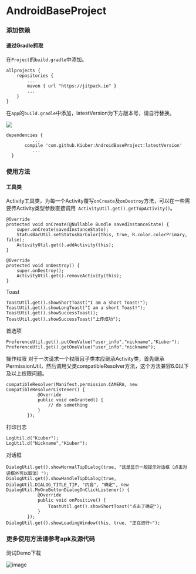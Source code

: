 # AndroidBaseProject

### 添加依赖
#### 通过Gradle抓取

在`Project`的`build.gradle`中添加。
```
allprojects {
    repositories {
        ...
        maven { url "https://jitpack.io" }
        ...
    }
}
```
在`app`的`build.gradle`中添加，latestVersion为下方版本号，请自行替换。

[![](https://jitpack.io/v/Kiuber/AndroidBaseProject.svg)](https://jitpack.io/#Kiuber/AndroidBaseProject)
```
dependencies {
          ...
	   compile 'com.github.Kiuber:AndroidBaseProject:latestVersion'
          ...
  }
```

### 使用方法
#### 工具类

Activity工具类，为每一个Activity覆写`onCreate`及`onDestroy`方法，可以在一些需要传Activity类型参数直接调用` ActivityUtil.get().getTopActivity()`。
```
@Override
protected void onCreate(@Nullable Bundle savedInstanceState) {
    super.onCreate(savedInstanceState);
    StatusBarUtil.setStatusBarColor(this, true, R.color.colorPrimary, false);
    ActivityUtil.get().addActivity(this);
}

@Override
protected void onDestroy() {
    super.onDestroy();
    ActivityUtil.get().removeActivity(this);
}
```

Toast
```
ToastUtil.get().showShortToast("I am a short Toast!");
ToastUtil.get().showLongToast("I am a short Toast!");
ToastUtil.get().showSuccessToast();
ToastUtil.get().showSuccessToast("上传成功");
```

首选项
```
PreferenceUtil.get().putOneValue("user_info","nickname","Kiuber");
PreferenceUtil.get().getOneValue("user_info","nickname");
```

操作权限
对于一次请求一个权限且子类本应继承Activity类，首先继承PermissionUtil，然后调用父类compatibleResolver方法，这个方法兼容6.0以下及以上权限问题。
```
compatibleResolver(Manifest.permission.CAMERA, new CompatibleResolverListener() {
            @Override
            public void onGranted() {
                // do something
            }
        });
```

打印日志
```
LogUtil.d("Kiuber");
LogUtil.d("Nickname","Kiuber");
```

对话框
```
DialogUtil.get().showNormalTipDialog(true, "这是显示一般提示对话框（点击对话框外可以取消）");
DialogUtil.get().showHandleTipDialog(true, DialogUtil.DIALOG_TITLE_TIP, "内容", "确定", new DialogUtil.MyOneButtonDialogOnClickListener() {
            @Override
            public void onPositive() {
                ToastUtil.get().showShortToast("点击了确定");
            }
        });
DialogUtil.get().showLoadingWindow(this, true, "正在进行~");
```

### 更多使用方法请参考apk及源代码

测试Demo下载

![image](http://qr.api.cli.im/qr?data=https%253A%252F%252Fgithub.com%252FKiuber%252FAndroidBaseProject%252Fraw%252Fmaster%252Fapp-debug.apk&level=H&transparent=false&bgcolor=%23ffffff&forecolor=%23000000&blockpixel=12&marginblock=1&logourl=&size=280&kid=cliim&key=e4d404736523b0d08f65bee38b14b942)
